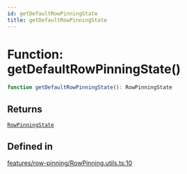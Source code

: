 ```yaml
---
id: getDefaultRowPinningState
title: getDefaultRowPinningState
---
```


# Function: getDefaultRowPinningState()

```ts
function getDefaultRowPinningState(): RowPinningState
```

## Returns

[`RowPinningState`](../interfaces/rowpinningstate.md)

## Defined in

[features/row-pinning/RowPinning.utils.ts:10](https://github.com/TanStack/table/blob/main/packages/table-core/src/features/row-pinning/RowPinning.utils.ts#L10)
